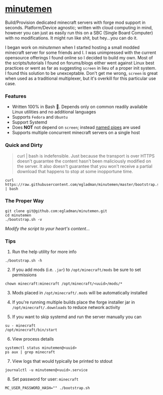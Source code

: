 # [minutemen](https://github.com/egladman/minutemen)

Build/Provision dedicated minecraft servers with forge mod support in seconds. Platform/Device agnostic; written with cloud computing in mind, however you can just as easily run this on a SBC (Single Board Computer) with no modifications. It might run like shit, but hey...you can do it.

I began work on *minutemen* when I started hosting a small modded minecraft server for some friends and I. I was unimpressed with the current opensource offerings I found online so I decided to build my own. Most of the scripts/tutorials I found on forums/blogs either went against Linux best practices or went as far as suggesting `screen` in lieu of a proper init system. I found this solution to be unexceptable. Don't get me wrong, `screen` is great when used as a traditional multiplexer, but it's overkill for this particular use case. 


### Features

- Written 100% in Bash :muscle:. Depends only on common readily available Linux utilities and no additional languages
- Supports `Fedora` and `Ubuntu`
- Support Systemd
- Does **NOT** not depend on `screen`; instead [named pipes](https://en.wikipedia.org/wiki/Named_pipe) are used
- Supports multiple concurrent minecraft servers on a single host


### Quick and Dirty

> curl | bash is indefensible. Just because the transport is over HTTPS doesn't guarantee the content hasn't been maliciously modified on the server. It also doesn't guarantee that you won't receive a partial download that happens to stop at some inopportune time. 

```
curl https://raw.githubusercontent.com/egladman/minutemen/master/bootstrap.sh | bash
```


### The Proper Way

```
git clone git@github.com:egladman/minutemen.git
cd minutemen
./bootstrap.sh -v
```

*Modify the script to your heart's content...*
 

### Tips

1. Run the help utility for more info
```
./bootstrap.sh -h
```

2. If you add mods (i.e. `.jar`) to `/opt/minecraft/mods` be sure to set permissions
```
chown minecraft:minecraft /opt/minecraft/<uuid>/mods/*
```

3. Mods placed in `/opt/minecraft/.mods` will be automatically installed

4. If you're running multiple builds place the forge installer jar in `/opt/minecraft/.downloads` to reduce network activity

5. If you want to skip systemd and run the server manually you can
```
su - minecraft
/opt/minecraft/bin/start
```

6. View process details
```
systemctl status minutemen@<uuid>
ps aux | grep minecraft
```

7. View logs that would typically be printed to stdout
```
journalctl -u minutemen@<uuid>.service
```

8. Set password for user: `minecraft`
```
MC_USER_PASSWORD_HASH="" ./bootstrap.sh
```
 
